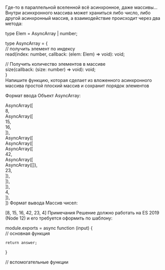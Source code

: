 Где-то в параллельной вселенной всё асинхронное, даже массивы...
Внутри асинхронного массива может храниться либо число, либо другой асинхронный массив, а взаимодействие происходит через два метода:

 
type Elem = AsyncArray | number;  
 
type AsyncArray = {  
  // получить элемент по индексу  
  read(index: number, callback: (elem: Elem) => void): void;  
 
  // Получить количество элементов в массиве  
  size(callback: (size: number) => void): void;  
}  
Напишите функцию, которая сделает из вложенного асинхронного массива простой плоский массив и сохранит порядок элементов

Формат ввода
Объект AsyncArray:

 
AsyncArray([  
    8,  
    AsyncArray([  
        15,  
        16,  
    ]),  
    AsyncArray([  
        AsyncArray([  
            AsyncArray([  
                42,  
                AsyncArray([  
                    AsyncArray([]),  
                    23,  
                ]),  
            ]),  
        ]),  
        4,  
    ]),  
])
Формат вывода
Массив чисел:

 
[8, 15, 16, 42, 23, 4]
Примечания
Решение должно работать на ES 2019 (Node 12) и его требуется оформить по шаблону:

 
module.exports = async function (input) {  
    // основная функция  
 
    return answer;  
}  
 
// вспомогательные функции
